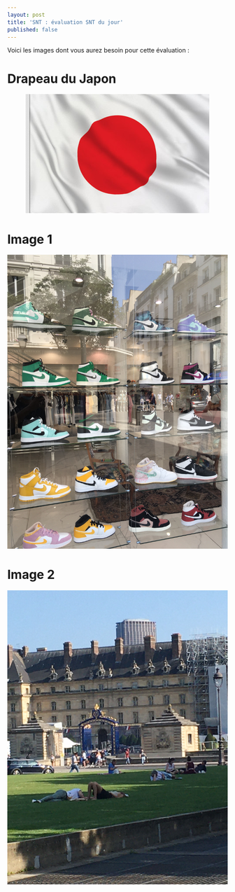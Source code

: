 ```yaml
---
layout: post
title: 'SNT : évaluation SNT du jour'
published: false
---
```




Voici les images dont vous aurez besoin pour cette évaluation : 

# Drapeau du Japon

<center>
	      <img class="avatar-img" src="/japan.jpg" />
</center>




# Image 1

<center>
	      <img class="avatar-img" src="/sneakers.JPG" />
</center>

# Image 2

<center>
	      <img class="avatar-img" src="/parc.JPG" />
</center>
